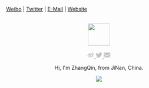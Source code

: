 [Weibo](https://weibo.com/zhangqin96812) | [Twitter](https://twitter.com/sdwfqin) | [E-Mail](mailto:sdwfqin@icloud.com) | [Website](https://sdwfqin.github.io/)

<div align="center">
  <br>
  <a href="https://sdwfqin.github.io/">
    <img width="60" height="60" src="https://avatars2.githubusercontent.com/u/13191807?s=460&u=056518e1bf3b5f9e7b0d75f855455e0c44d33309&v=4" />
  </a>
  <br>
  <p>
    <a href="https://weibo.com/zhangqin96812">
      <img width="18" height="18" src="https://github.com/sdwfqin/sdwfqin/blob/master/imgs/weibo.svg?sanitize=true" />
    </a>
    <a href="https://twitter.com/sdwfqin">
      <img width="18" height="18" src="https://github.com/sdwfqin/sdwfqin/blob/master/imgs/twitter.svg?sanitize=true" />
    </a>
    <a href="mailto:sdwfqin@icloud.com">
      <img width="18" height="18" src="https://github.com/sdwfqin/sdwfqin/blob/master/imgs/mail.svg?sanitize=true" />
    </a>
  </p>
  <p>Hi, I'm ZhangQin, from JiNan, China.</p>
  <p>
    <a href="https://github.com/anuraghazra/github-readme-stats">
      <img src="https://github-readme-stats.vercel.app/api?username=sdwfqin&show_icons=true&icon_color=805AD5&text_color=718096&bg_color=ffffff&hide_title=true&hide_border=true" />
    </a>
  </p>
</div>
